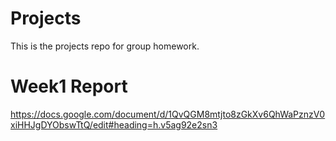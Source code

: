 # Projects

This is the projects repo for group homework.

# Week1 Report

https://docs.google.com/document/d/1QvQGM8mtjto8zGkXv6QhWaPznzV0xiHHJgDYObswTtQ/edit#heading=h.v5ag92e2sn3
